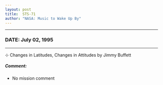 ```yaml
---
layout: post
title:  STS-71
author: "NASA: Music to Wake Up By"
---
```


----
### DATE: July 02, 1995
----
⊹ Changes in Latitudes, Changes in Attitudes by Jimmy Buffett

##### Comment:
* No mission comment
